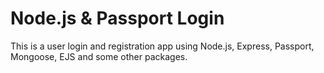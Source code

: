 # Node.js & Passport Login
This is a user login and registration app using Node.js, Express, Passport, Mongoose, EJS and some other packages.
